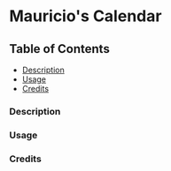# Mauricio's Calendar

## Table of Contents
* [Description](#description)
* [Usage](#usage)
* [Credits](#credits)

### Description


### Usage


### Credits